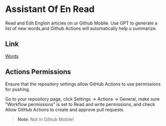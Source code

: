 # Assistant Of En Read

Read and Edit English articles on ur Github Mobile. Use GPT to generate a list of new words,and Github Actions will automatically help u summarize.

## Link

[Words](./word/)


## Actions Permissions

Ensure that the repository settings allow GitHub Actions to use permissions for pushing.

Go to your repository page, click Settings -> Actions -> General, make sure "Workflow permissions" is set to Read and write permissions, and check Allow GitHub Actions to create and approve pull requests.

> **Note**: Not in Github Mobile!

